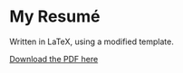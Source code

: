 # My Resumé

Written in LaTeX, using a modified template.

[Download the PDF here](https://github.com/josh-bridge/resume/raw/master/resume.pdf)
